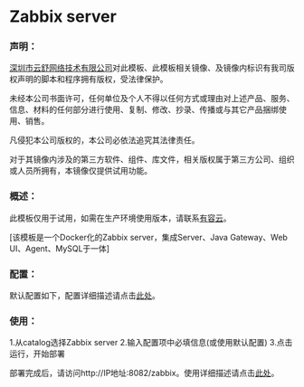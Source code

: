 # Zabbix server

### 声明：

<a href="http://www.youruncloud.com" target="_blank">深圳市云舒网络技术有限公司</a>对此模板、此模板相关镜像、及镜像内标识有我司版权声明的脚本和程序拥有版权，受法律保护。

未经本公司书面许可，任何单位及个人不得以任何方式或理由对上述产品、服务、信息、材料的任何部分进行使用、复制、修改、抄录、传播或与其它产品捆绑使用、销售。

凡侵犯本公司版权的，本公司必依法追究其法律责任。

对于其镜像内涉及的第三方软件、组件、库文件，相关版权属于第三方公司、组织或人员所拥有，本镜像仅提供试用功能。

### 概述：

此模板仅用于试用，如需在生产环境使用版本，请联系<a href="http://www.youruncloud.com" target="_blank">有容云</a>。

[该模板是一个Docker化的Zabbix server，集成Server、Java Gateway、Web UI、Agent、MySQL于一体]

### 配置：

默认配置如下，配置详细描述请点击<a href="http://www.youruncloud.com/help/78.html" target="_blank">此处</a>。

### 使用：

1.从catalog选择Zabbix server
2.输入配置项中必填信息(或使用默认配置)
3.点击运行，开始部署

部署完成后，请访问http://IP地址:8082/zabbix。使用详细描述请点击<a href="http://www.youruncloud.com/help/78.html" target="_blank">此处</a>。
